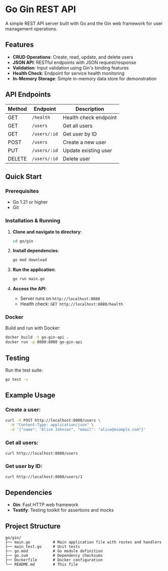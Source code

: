 # Go Gin REST API

A simple REST API server built with Go and the Gin web framework for user management operations.

## Features

- **CRUD Operations**: Create, read, update, and delete users
- **JSON API**: RESTful endpoints with JSON request/response
- **Validation**: Input validation using Gin's binding features
- **Health Check**: Endpoint for service health monitoring
- **In-Memory Storage**: Simple in-memory data store for demonstration

## API Endpoints

| Method | Endpoint | Description |
|--------|----------|-------------|
| GET | `/health` | Health check endpoint |
| GET | `/users` | Get all users |
| GET | `/users/:id` | Get user by ID |
| POST | `/users` | Create a new user |
| PUT | `/users/:id` | Update existing user |
| DELETE | `/users/:id` | Delete user |

## Quick Start

### Prerequisites
- Go 1.21 or higher
- Git

### Installation & Running

1. **Clone and navigate to directory**:
   ```bash
   cd go/gin
   ```

2. **Install dependencies**:
   ```bash
   go mod download
   ```

3. **Run the application**:
   ```bash
   go run main.go
   ```

4. **Access the API**:
   - Server runs on `http://localhost:8080`
   - Health check: `GET http://localhost:8080/health`

### Docker

Build and run with Docker:

```bash
docker build -t go-gin-api .
docker run -p 8080:8080 go-gin-api
```

## Testing

Run the test suite:

```bash
go test -v
```

## Example Usage

### Create a user:
```bash
curl -X POST http://localhost:8080/users \
  -H "Content-Type: application/json" \
  -d '{"name": "Alice Johnson", "email": "alice@example.com"}'
```

### Get all users:
```bash
curl http://localhost:8080/users
```

### Get user by ID:
```bash
curl http://localhost:8080/users/1
```

## Dependencies

- **Gin**: Fast HTTP web framework
- **Testify**: Testing toolkit for assertions and mocks

## Project Structure

```
go/gin/
├── main.go          # Main application file with routes and handlers
├── main_test.go     # Unit tests
├── go.mod           # Go module definition
├── go.sum           # Dependency checksums
├── Dockerfile       # Docker configuration
└── README.md        # This file
```
